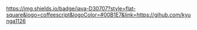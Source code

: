 https://img.shields.io/badge/java-D30707?style=flat-square&logo=coffeescript&logoColor=#00B1E7&link=https://gihub.com/kyunga1126
